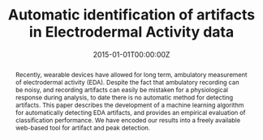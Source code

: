 ---
title: "Automatic identification of artifacts in Electrodermal Activity data"
authors:
- S. Taylor
- admin
- W. Chen
- S. Fedor
- A. Sano
- R. Picard
date: "2015-01-01T00:00:00Z"
doi: ""

author_notes:
- "Equal contribution"
- "Equal contribution"
- ""
- ""
- ""
- ""

# Schedule page publish date (NOT publication's date).
publishDate: "2015-01-01T00:00:00Z"

# Publication type.
# Legend: 0 = Uncategorized; 1 = Conference paper; 2 = Journal article;
# 3 = Preprint / Working Paper; 4 = Report; 5 = Book; 6 = Book section;
# 7 = Thesis; 8 = Patent
publication_types: ["1"]

# Publication name and optional abbreviated publication name.
publication: In *International Conference of the IEEE Engineering in Medicine and Biology Society (EMBC)* 
publication_short: In *International Conference of the IEEE Engineering in Medicine and Biology Society (EMBC)* 

abstract: "Recently, wearable devices have allowed for long term, ambulatory measurement of electrodermal activity (EDA). Despite the fact that ambulatory recording can be noisy, and recording artifacts can easily be mistaken for a physiological response during analysis, to date there is no automatic method for detecting artifacts. This paper describes the development of a machine learning algorithm for automatically detecting EDA artifacts, and provides an empirical evaluation of classification performance. We have encoded our results into a freely available web-based tool for artifact and peak detection."

# Summary. An optional shortened abstract.
summary: "Ambulatory measurement of Electrodermal Activity (EDA) from the wrist has important clinical benefits, such as predicting mood, stress, health, or even seizures. However, ambulatory measurement is noisy, and artifacts can easily be mistaken for true Skin Conductance Responses (SCRs). In addition to our paper which describes a machine learning method for detecting artifacts with 95% test accuracy, we built EDA Explorer, an open-source tool that allows users to automatically detect artifacts and SCRs within their data."

tags:
- Affective Computing
- Physiology
- Sensors
- Machine Learning
- Electrodermal Activity
featured: false

links:
- name: EDA Explorer tool
  url: https://eda-explorer.media.mit.edu/
- name: Artifact detection tutorial
  url: https://www.youtube.com/watch?v=s_QqG-QtMdM
- name: SCR detection tutorial
  url: https://www.youtube.com/watch?v=BbnOmQzxBh4
- name: Research which uses EDA Explorer
  url: https://eda-explorer.media.mit.edu/research/
url_pdf: https://www.ncbi.nlm.nih.gov/pmc/articles/PMC5413200/
url_code: https://github.com/MITMediaLabAffectiveComputing/eda-explorer
url_dataset: ''
url_poster: ''
url_project: ''
url_slides: ''
url_source: ''
url_video: ''

# Featured image
# To use, add an image named `featured.jpg/png` to your page's folder. 
image:
  caption: ''
  focal_point: Center
  preview_only: false

# Associated Projects (optional).
#   Associate this publication with one or more of your projects.
#   Simply enter your project's folder or file name without extension.
#   E.g. `internal-project` references `content/project/internal-project/index.md`.
#   Otherwise, set `projects: []`.
projects: []

# Slides (optional).
#   Associate this publication with Markdown slides.
#   Simply enter your slide deck's filename without extension.
#   E.g. `slides: "example"` references `content/slides/example/index.md`.
#   Otherwise, set `slides: ""`.
slides: ""
---